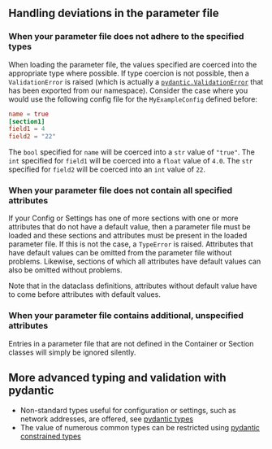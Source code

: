 ## Handling deviations in the parameter file

### When your parameter file does not adhere to the specified types

When loading the parameter file, the values specified are coerced into the appropriate
type where possible. If type coercion is not possible, then a `ValidationError`
is raised (which is actually a
[`pydantic.ValidationError`](https://docs.pydantic.dev/latest/usage/validation_errors/)
that has been exported from our namespace). Consider the case where you would use the
following config file for the `MyExampleConfig` defined before:

```toml
name = true
[section1]
field1 = 4
field2 = "22"
```

The `bool` specified for `name` will be coerced into a `str` value of `"true"`.
The `int` specified for `field1` will be coerced into a `float` value of `4.0`.
The `str` specified for `field2` will be coerced into an `int` value of `22`.

### When your parameter file does not contain all specified attributes

If your Config or Settings has one of more sections with one or more attributes that do
not have a default value, then a parameter file must be loaded and these sections and
attributes must be present in the loaded parameter file. If this is not the case, a
`TypeError` is raised. Attributes that have default values can be omitted
from the parameter file without problems. Likewise, sections of which all attributes
have default values can also be omitted without problems.

Note that in the dataclass definitions, attributes without default value have to come
before attributes with default values.

### When your parameter file contains additional, unspecified attributes

Entries in a parameter file that are not defined in the Container or Section classes
will simply be ignored silently.

## More advanced typing and validation with pydantic

- Non-standard types useful for configuration or settings, such as network addresses,
  are offered, see [pydantic types](https://docs.pydantic.dev/usage/types/#pydantic-types)
- The value of numerous common types can be restricted using
  [pydantic constrained types](https://docs.pydantic.dev/usage/types/#constrained-types)
